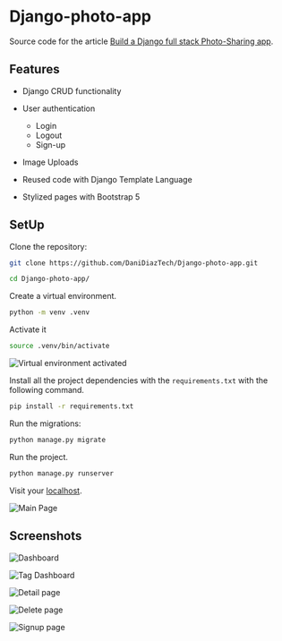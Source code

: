 # Django-photo-app

Source code for the article  [Build a Django full stack Photo-Sharing app]().

## Features

- Django CRUD functionality

- User authentication 
    - Login
    - Logout
    - Sign-up

- Image Uploads

- Reused code with Django Template Language

- Stylized pages with Bootstrap 5


## SetUp

Clone the repository:

```bash
git clone https://github.com/DaniDiazTech/Django-photo-app.git

cd Django-photo-app/
```

Create a virtual environment.

```bash
python -m venv .venv
```

Activate it

```bash
source .venv/bin/activate
```

![Virtual environment activated](https://uploads.sitepoint.com/wp-content/uploads/2021/06/1622669492venv.png)

Install all the project dependencies with the `requirements.txt` with the following command.

```bash
pip install -r requirements.txt
```

Run the migrations:

```bash
python manage.py migrate
```

Run the project.

```bash
python manage.py runserver
```

Visit your [localhost](http://localhost:8000/).

![Main Page](https://uploads.sitepoint.com/wp-content/uploads/2021/05/1622404676list.png)

## Screenshots


![Dashboard](https://camo.githubusercontent.com/b91eb6691fa1cf9f611ba0b203f2e6f3e0c858de72a4374d5307c2005aff511a/68747470733a2f2f75706c6f6164732e73697465706f696e742e636f6d2f77702d636f6e74656e742f75706c6f6164732f323032312f30352f313632323430343637366c6973742e706e67)

![Tag Dashboard](https://camo.githubusercontent.com/2c72474471d3074367f0dbbd5a60f652ec56f450186793639d40dc84d360a068/68747470733a2f2f75706c6f6164732e73697465706f696e742e636f6d2f77702d636f6e74656e742f75706c6f6164732f323032312f30352f313632323430343637397461672d6c6973742e706e67)

![Detail page](https://camo.githubusercontent.com/9f9726e296539c66c5bab09984a5e3d9e8b9745fa0b0ac061f07e81f3ebd3e69/68747470733a2f2f75706c6f6164732e73697465706f696e742e636f6d2f77702d636f6e74656e742f75706c6f6164732f323032312f30352f3136323234303534303566697273742d70686f746f2e706e67)

![Delete page](https://camo.githubusercontent.com/c694125655898730707b4cd0f04c7775401db3e3bea8d035d743b271bf78f2e3/68747470733a2f2f75706c6f6164732e73697465706f696e742e636f6d2f77702d636f6e74656e742f75706c6f6164732f323032312f30352f3136323234313930323164656c6574652e706e67)

![Signup page](https://camo.githubusercontent.com/7e78e06bdf833096bc4231740d8a48384042cab423038e08aae7624d6aeeb4e6/68747470733a2f2f75706c6f6164732e73697465706f696e742e636f6d2f77702d636f6e74656e742f75706c6f6164732f323032312f30352f313632323431393439337369676e75702e706e67)
